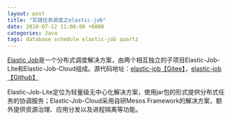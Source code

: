 ```yaml
---
layout: post
title: "实践任务调度之elastic-job"
date: 2018-07-12 11:08:00 +0800
categories: Java
tags: database schedule elastic-job quartz
---
```


[Elastic Job](http://elasticjob.io/)是一个分布式调度解决方案，由两个相互独立的子项目Elastic-Job-Lite和Elastic-Job-Cloud组成。源代码地址：[elastic-job【Gitee】](https://gitee.com/elasticjob/elastic-job)，[elastic-job【Github】](https://github.com/elasticjob/elastic-job)

Elastic-Job-Lite定位为轻量级无中心化解决方案，使用jar包的形式提供分布式任务的协调服务；Elastic-Job-Cloud采用自研Mesos Framework的解决方案，额外提供资源治理、应用分发以及进程隔离等功能。